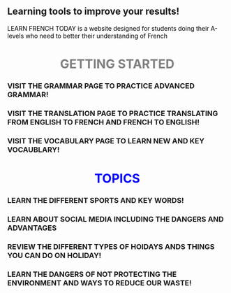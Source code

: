 ## Learning tools to improve your results!
<p style="color:black;"> LEARN FRENCH TODAY is a website designed for students doing their A-levels who need to better their understanding of French</P> 






<h1 align="center">
  <b style="color:grey;">GETTING STARTED</b><br>
</h1>
<h3 width: 100%;> VISIT THE GRAMMAR PAGE TO PRACTICE ADVANCED GRAMMAR!</h2>
<h3 width: 100%;> VISIT THE TRANSLATION PAGE TO PRACTICE TRANSLATING FROM ENGLISH TO FRENCH AND FRENCH TO ENGLISH!</h3>
<h3 width 100;> VISIT THE VOCABULARY PAGE TO LEARN NEW AND KEY VOCAUBLARY!</h3>

<h1 align="center">
  <b style="color:BLUE;">TOPICS</b><br>
</h1>
<h3 width: 100%;> LEARN THE DIFFERENT SPORTS AND KEY WORDS!</h2>
<h3 width: 100%;> LEARN ABOUT SOCIAL MEDIA INCLUDING THE DANGERS AND ADVANTAGES</h3>
<h3 width 100;> REVIEW THE DIFFERENT TYPES OF HOIDAYS ANDS THINGS YOU CAN DO ON HOLIDAY!</h3>
<h3 width 100;> LEARN THE DANGERS OF NOT PROTECTING THE ENVIRONMENT AND WAYS TO REDUCE OUR WASTE!</h3>

